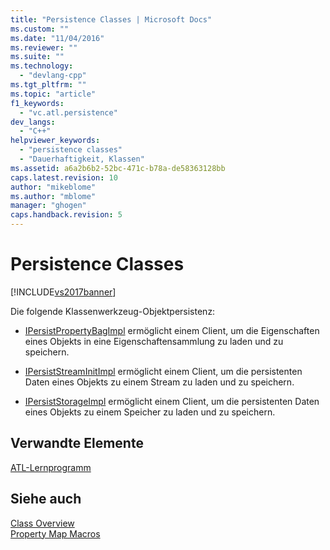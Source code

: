 ```yaml
---
title: "Persistence Classes | Microsoft Docs"
ms.custom: ""
ms.date: "11/04/2016"
ms.reviewer: ""
ms.suite: ""
ms.technology: 
  - "devlang-cpp"
ms.tgt_pltfrm: ""
ms.topic: "article"
f1_keywords: 
  - "vc.atl.persistence"
dev_langs: 
  - "C++"
helpviewer_keywords: 
  - "persistence classes"
  - "Dauerhaftigkeit, Klassen"
ms.assetid: a6a2b6b2-52bc-471c-b78a-de58363128bb
caps.latest.revision: 10
author: "mikeblome"
ms.author: "mblome"
manager: "ghogen"
caps.handback.revision: 5
---
```

# Persistence Classes
[!INCLUDE[vs2017banner](../assembler/inline/includes/vs2017banner.md)]

Die folgende Klassenwerkzeug\-Objektpersistenz:  
  
-   [IPersistPropertyBagImpl](../atl/reference/ipersistpropertybagimpl-class.md) ermöglicht einem Client, um die Eigenschaften eines Objekts in eine Eigenschaftensammlung zu laden und zu speichern.  
  
-   [IPersistStreamInitImpl](../atl/reference/ipersiststreaminitimpl-class.md) ermöglicht einem Client, um die persistenten Daten eines Objekts zu einem Stream zu laden und zu speichern.  
  
-   [IPersistStorageImpl](../atl/reference/ipersiststorageimpl-class.md) ermöglicht einem Client, um die persistenten Daten eines Objekts zu einem Speicher zu laden und zu speichern.  
  
## Verwandte Elemente  
 [ATL\-Lernprogramm](../atl/active-template-library-atl-tutorial.md)  
  
## Siehe auch  
 [Class Overview](../atl/atl-class-overview.md)   
 [Property Map Macros](../atl/reference/property-map-macros.md)